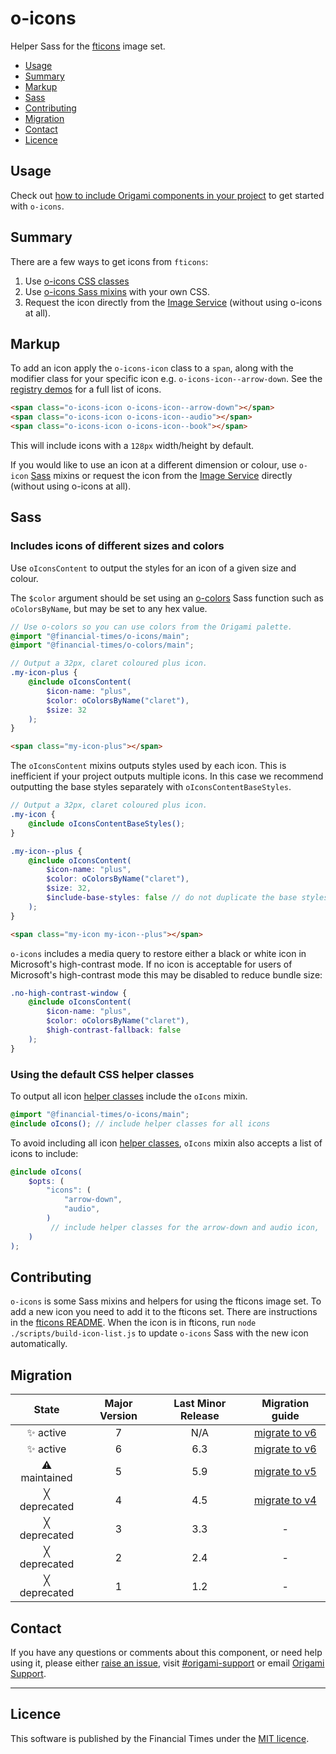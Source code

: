 # o-icons

Helper Sass for the [fticons](http://registry.origami.ft.com/components/fticons) image set.

- [Usage](#usage)
- [Summary](#summary)
- [Markup](#markup)
- [Sass](#sass)
- [Contributing](#contributing)
- [Migration](#migration)
- [Contact](#contact)
- [Licence](#licence)

## Usage

Check out [how to include Origami components in your project](https://origami.ft.com/documentation/components/#including-origami-components-in-your-project) to get started with `o-icons`.

## Summary

There are a few ways to get icons from `fticons`:

1.  Use [o-icons CSS classes](#markup)
2.  Use [o-icons Sass mixins](#sass) with your own CSS.
3.  Request the icon directly from the [Image Service](https://www.ft.com/__origami/service/image/v2/docs/url-builder?url=fticon-v1%3Aarrow-down&preview=true) (without using o-icons at all).

## Markup

To add an icon apply the `o-icons-icon` class to a `span`, along with the modifier class for your specific icon e.g. `o-icons-icon--arrow-down`. See the [registry demos](https://registry.origami.ft.com/components/o-icons) for a full list of icons.

```html
<span class="o-icons-icon o-icons-icon--arrow-down"></span>
<span class="o-icons-icon o-icons-icon--audio"></span>
<span class="o-icons-icon o-icons-icon--book"></span>
```

This will include icons with a `128px` width/height by default.

If you would like to use an icon at a different dimension or colour, use `o-icon` [Sass](#sass) mixins or request the icon from the [Image Service](https://www.ft.com/__origami/service/image/v2/docs/url-builder?url=fticon-v1%3Aarrow-down&preview=true) directly (without using o-icons at all).

## Sass

### Includes icons of different sizes and colors

Use `oIconsContent` to output the styles for an icon of a given size and colour.

The `$color` argument should be set using an [o-colors](https://registry.origami.ft.com/components/o-colors) Sass function such as `oColorsByName`, but may be set to any hex value.

```scss
// Use o-colors so you can use colors from the Origami palette.
@import "@financial-times/o-icons/main";
@import "@financial-times/o-colors/main";

// Output a 32px, claret coloured plus icon.
.my-icon-plus {
	@include oIconsContent(
		$icon-name: "plus",
		$color: oColorsByName("claret"),
		$size: 32
	);
}
```

```html
<span class="my-icon-plus"></span>
```

The `oIconsContent` mixins outputs styles used by each icon. This is inefficient if your project outputs multiple icons. In this case we recommend outputting the base styles separately with `oIconsContentBaseStyles`.

```scss
// Output a 32px, claret coloured plus icon.
.my-icon {
	@include oIconsContentBaseStyles();
}

.my-icon--plus {
	@include oIconsContent(
		$icon-name: "plus",
		$color: oColorsByName("claret"),
		$size: 32,
		$include-base-styles: false // do not duplicate the base styles
	);
}
```

```html
<span class="my-icon my-icon--plus"></span>
```

`o-icons` includes a media query to restore either a black or white icon in Microsoft's high-contrast mode. If no icon is acceptable for users of Microsoft's high-contrast mode this may be disabled to reduce bundle size:

```scss
.no-high-contrast-window {
	@include oIconsContent(
		$icon-name: "plus",
		$color: oColorsByName("claret"),
		$high-contrast-fallback: false
	);
}
```

### Using the default CSS helper classes

To output all icon [helper classes](#markup) include the `oIcons` mixin.

```scss
@import "@financial-times/o-icons/main";
@include oIcons(); // include helper classes for all icons
```

To avoid including all icon [helper classes](#markup), `oIcons` mixin also accepts a list of icons to include:

```scss
@include oIcons(
	$opts: (
		"icons": (
			"arrow-down",
			"audio",
		)
		 // include helper classes for the arrow-down and audio icon,
	)
);
```

## Contributing

`o-icons` is some Sass mixins and helpers for using the fticons image set. To add a new icon you need to add it to the fticons set. There are instructions in the [fticons README](http://github.com/financial-times/fticon). When the icon is in fticons, run `node ./scripts/build-icon-list.js` to update `o-icons` Sass with the new icon automatically.

## Migration

|    State     | Major Version | Last Minor Release |                    Migration guide                    |
| :----------: | :-----------: | :----------------: | :---------------------------------------------------: |
|  ✨ active   |       7       |        N/A         | [migrate to v6](MIGRATION.md#migrating-from-v6-to-v7) |
|  ✨ active   |       6       |        6.3         | [migrate to v6](MIGRATION.md#migrating-from-v5-to-v6) |
| ⚠ maintained |       5       |        5.9         | [migrate to v5](MIGRATION.md#migrating-from-v4-to-v5) |
| ╳ deprecated |       4       |        4.5         | [migrate to v4](MIGRATION.md#migrating-from-v3-to-v4) |
| ╳ deprecated |       3       |        3.3         |                           -                           |
| ╳ deprecated |       2       |        2.4         |                           -                           |
| ╳ deprecated |       1       |        1.2         |                           -                           |

## Contact

If you have any questions or comments about this component, or need help using it, please either [raise an issue](https://github.com/Financial-Times/o-icons/issues), visit [#origami-support](https://financialtimes.slack.com/messages/origami-support/) or email [Origami Support](mailto:origami-support@ft.com).

---

## Licence

This software is published by the Financial Times under the [MIT licence](http://opensource.org/licenses/MIT).
